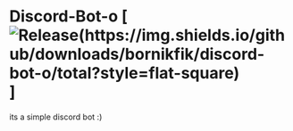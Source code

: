 Discord-Bot-o [![Release(https://img.shields.io/github/downloads/bornikfik/discord-bot-o/total?style=flat-square)](https://github.com/bornikfik/discord-bot-o/releases)]
====
its a simple discord bot :)
